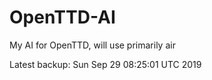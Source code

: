 # OpenTTD-AI
My AI for OpenTTD, will use primarily air

Latest backup: Sun Sep 29 08:25:01 UTC 2019
